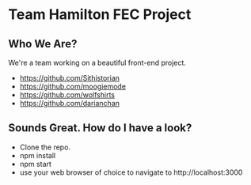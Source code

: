 # Team Hamilton FEC Project

## Who We Are?
We're a team working on a beautiful front-end project.
* https://github.com/Sithistorian
* https://github.com/moogiemode
* https://github.com/wolfshirts
* https://github.com/darianchan

## Sounds Great. How do I have a look?
* Clone the repo.
* npm install
* npm start
* use your web browser of choice to navigate to http://localhost:3000